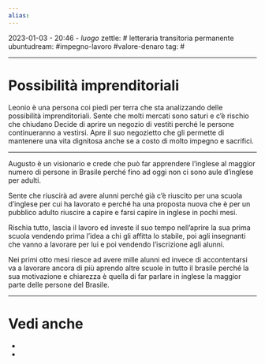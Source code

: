 ```yaml
---
alias: 
---
```

2023-01-03 - 20:46 - *luogo*
zettle: # letteraria transitoria permanente
ubuntudream: #impegno-lavoro #valore-denaro 
tag: #

---
# Possibilità imprenditoriali
Leonio è una persona coi piedi per terra che sta analizzando delle possibilità imprenditoriali.
Sente che molti mercati sono saturi e c’è rischio che chiudano
Decide di aprire un negozio di vestiti perché le persone continueranno a vestirsi.
Apre il suo negozietto che gli permette di mantenere una vita dignitosa anche se a costo di molto impegno e sacrifici.
  

---
Augusto è un visionario e crede che può far apprendere l’inglese al maggior numero di persone in Brasile perché fino ad oggi non ci sono aule d’inglese per adulti.

Sente che riuscirà ad avere alunni perché già c’è riuscito per una scuola d’inglese per cui ha lavorato e perché ha una proposta nuova che è per un pubblico adulto riuscire a capire e farsi capire in inglese in pochi mesi.

Rischia tutto, lascia il lavoro ed investe il suo tempo nell’aprire la sua prima scuola vendendo prima l’idea a chi gli affitta lo stabile, poi agli insegnanti che vanno a lavorare per lui e poi vendendo l’iscrizione agli alunni.

Nei primi otto mesi riesce ad avere mille alunni ed invece di accontentarsi va a lavorare ancora di più aprendo altre scuole in tutto il brasile perché la sua motivazione e chiarezza è quella di far parlare in inglese la maggior parte delle persone del Brasile.




---
# Vedi anche
- 
- 